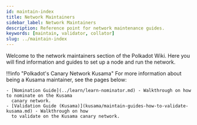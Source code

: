 ```yaml
---
id: maintain-index
title: Network Maintainers
sidebar_label: Network Maintainers
description: Reference point for network maintenance guides.
keywords: [maintain, validator, collator]
slug: ../maintain-index
---
```




Welcome to the network maintainers section of the Polkadot Wiki. Here you will find information and
guides to set up a node and run the network.

<!-- TODO: INDEX CARDS -->

!!!info "Polkadot's Canary Network Kusama"
    For more information about being a Kusama maintainer, see the pages below:

    - [Nomination Guide](../learn/learn-nominator.md) - Walkthrough on how to nominate on the Kusama
      canary network.
    - [Validation Guide (Kusama)](kusama/maintain-guides-how-to-validate-kusama.md) - Walkthrough on how
      to validate on the Kusama canary network.
